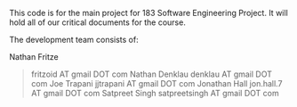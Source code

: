 This code is for the main project for 183 Software Engineering Project.  It will hold all of our critical documents for the course.

The development team consists of:

Nathan Fritze
> fritzoid AT gmail DOT com
Nathan Denklau
> denklau AT gmail DOT com
Joe Trapani
> jjtrapani AT gmail DOT com
Jonathan Hall
> jon.hall.7 AT gmail DOT com
Satpreet Singh
> satpreetsingh AT gmail DOT com